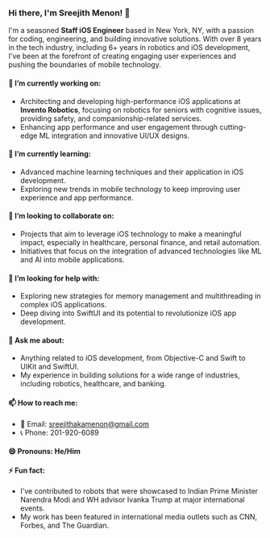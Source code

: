 ### Hi there, I'm Sreejith Menon! 👋

I'm a seasoned **Staff iOS Engineer** based in New York, NY, with a passion for coding, engineering, and building innovative solutions. With over 8 years in the tech industry, including 6+ years in robotics and iOS development, I've been at the forefront of creating engaging user experiences and pushing the boundaries of mobile technology.

#### 🔭 I’m currently working on:
- Architecting and developing high-performance iOS applications at **Invento Robotics**, focusing on robotics for seniors with cognitive issues, providing safety, and companionship-related services.
- Enhancing app performance and user engagement through cutting-edge ML integration and innovative UI/UX designs.

#### 🌱 I’m currently learning:
- Advanced machine learning techniques and their application in iOS development.
- Exploring new trends in mobile technology to keep improving user experience and app performance.

#### 👯 I’m looking to collaborate on:
- Projects that aim to leverage iOS technology to make a meaningful impact, especially in healthcare, personal finance, and retail automation.
- Initiatives that focus on the integration of advanced technologies like ML and AI into mobile applications.

#### 🤔 I’m looking for help with:
- Exploring new strategies for memory management and multithreading in complex iOS applications.
- Deep diving into SwiftUI and its potential to revolutionize iOS app development.

#### 💬 Ask me about:
- Anything related to iOS development, from Objective-C and Swift to UIKit and SwiftUI.
- My experience in building solutions for a wide range of industries, including robotics, healthcare, and banking.

#### 📫 How to reach me:
- 📧 Email: sreejithakamenon@gmail.com
- 📞 Phone: 201-920-6089

#### 😄 Pronouns: He/Him

#### ⚡ Fun fact:
- I've contributed to robots that were showcased to Indian Prime Minister Narendra Modi and WH advisor Ivanka Trump at major international events.
- My work has been featured in international media outlets such as CNN, Forbes, and The Guardian.
